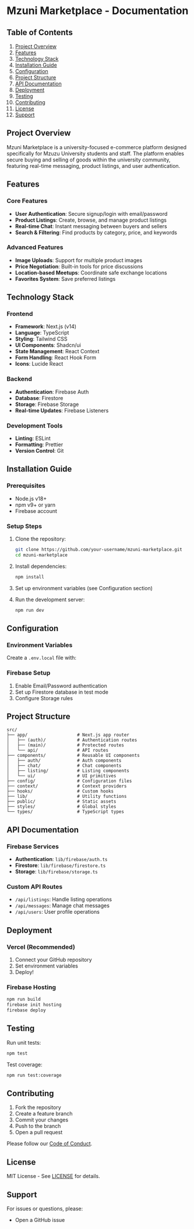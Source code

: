 # Mzuni Marketplace - Documentation

## Table of Contents
1. [Project Overview](#project-overview)
2. [Features](#features)
3. [Technology Stack](#technology-stack)
4. [Installation Guide](#installation-guide)
5. [Configuration](#configuration)
6. [Project Structure](#project-structure)
7. [API Documentation](#api-documentation)
8. [Deployment](#deployment)
9. [Testing](#testing)
10. [Contributing](#contributing)
11. [License](#license)
12. [Support](#support)

## Project Overview
Mzuni Marketplace is a university-focused e-commerce platform designed specifically for Mzuzu University students and staff. The platform enables secure buying and selling of goods within the university community, featuring real-time messaging, product listings, and user authentication.

## Features
### Core Features
- **User Authentication**: Secure signup/login with email/password
- **Product Listings**: Create, browse, and manage product listings
- **Real-time Chat**: Instant messaging between buyers and sellers
- **Search & Filtering**: Find products by category, price, and keywords

### Advanced Features
- **Image Uploads**: Support for multiple product images
- **Price Negotiation**: Built-in tools for price discussions
- **Location-based Meetups**: Coordinate safe exchange locations
- **Favorites System**: Save preferred listings

## Technology Stack
### Frontend
- **Framework**: Next.js (v14)
- **Language**: TypeScript
- **Styling**: Tailwind CSS
- **UI Components**: Shadcn/ui
- **State Management**: React Context
- **Form Handling**: React Hook Form
- **Icons**: Lucide React

### Backend
- **Authentication**: Firebase Auth
- **Database**: Firestore
- **Storage**: Firebase Storage
- **Real-time Updates**: Firebase Listeners

### Development Tools
- **Linting**: ESLint
- **Formatting**: Prettier
- **Version Control**: Git

## Installation Guide
### Prerequisites
- Node.js v18+
- npm v9+ or yarn
- Firebase account

### Setup Steps
1. Clone the repository:
   ```bash
   git clone https://github.com/your-username/mzuni-marketplace.git
   cd mzuni-marketplace
   ```

2. Install dependencies:
   ```bash
   npm install
   ```

3. Set up environment variables (see Configuration section)

4. Run the development server:
   ```bash
   npm run dev
   ```

## Configuration
### Environment Variables
Create a `.env.local` file with:


### Firebase Setup
1. Enable Email/Password authentication
2. Set up Firestore database in test mode
3. Configure Storage rules

## Project Structure
```
src/
├── app/                   # Next.js app router
│   ├── (auth)/            # Authentication routes
│   ├── (main)/            # Protected routes
│   └── api/               # API routes
├── components/            # Reusable UI components
│   ├── auth/              # Auth components
│   ├── chat/              # Chat components
│   ├── listing/           # Listing components
│   └── ui/                # UI primitives
├── config/                # Configuration files
├── context/               # Context providers
├── hooks/                 # Custom hooks
├── lib/                   # Utility functions
├── public/                # Static assets
├── styles/                # Global styles
└── types/                 # TypeScript types
```

## API Documentation
### Firebase Services
- **Authentication**: `lib/firebase/auth.ts`
- **Firestore**: `lib/firebase/firestore.ts`
- **Storage**: `lib/firebase/storage.ts`

### Custom API Routes
- `/api/listings`: Handle listing operations
- `/api/messages`: Manage chat messages
- `/api/users`: User profile operations

## Deployment
### Vercel (Recommended)
1. Connect your GitHub repository
2. Set environment variables
3. Deploy!

### Firebase Hosting
```bash
npm run build
firebase init hosting
firebase deploy
```

## Testing
Run unit tests:
```bash
npm test
```

Test coverage:
```bash
npm run test:coverage
```

## Contributing
1. Fork the repository
2. Create a feature branch
3. Commit your changes
4. Push to the branch
5. Open a pull request

Please follow our [Code of Conduct](CODE_OF_CONDUCT.md).

## License
MIT License - See [LICENSE](LICENSE) for details.

## Support
For issues or questions, please:
- Open a GitHub issue
